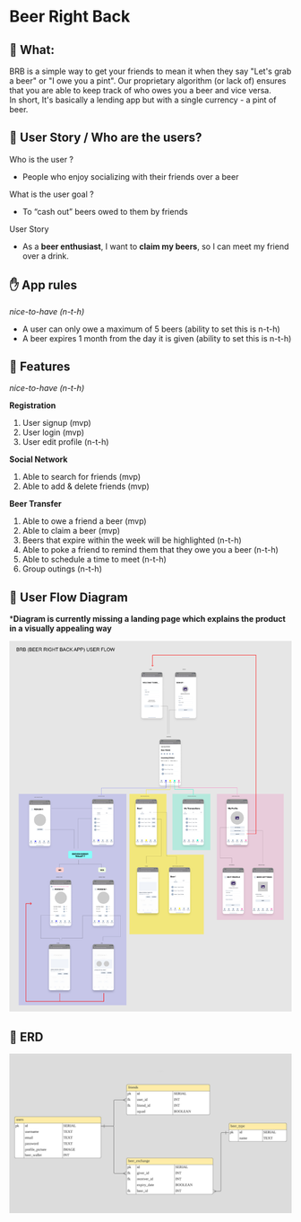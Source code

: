 # Beer Right Back

## 🍺 What:

BRB is a simple way to get your friends to mean it when they say "Let's grab a beer" or "I owe you a pint". Our proprietary algorithm (or lack of) ensures that you are able to keep track of who owes you a beer and vice versa.  
In short, It's basically a lending app but with a single currency - a pint of beer.

## 🤼 User Story / Who are the users?

Who is the user ?

- People who enjoy socializing with their friends over a beer

What is the user goal ?

- To “cash out” beers owed to them by friends

User Story

- As a **beer enthusiast**, I want to **claim my beers**, so I can meet my friend over a drink.

## ✋ App rules
*nice-to-have (n-t-h)*

- A user can only owe a maximum of 5 beers (ability to set this is n-t-h)
- A beer expires 1 month from the day it is given (ability to set this is n-t-h)

## 🌈 Features
*nice-to-have (n-t-h)*

**Registration**

1. User signup (mvp)
2. User login (mvp)
3. User edit profile (n-t-h)

**Social Network**

1.  Able to search for friends (mvp)
2.  Able to add & delete friends (mvp)

**Beer Transfer**

1. Able to owe a friend a beer (mvp)
2. Able to claim a beer (mvp)
3. Beers that expire within the week will be highlighted (n-t-h)
4. Able to poke a friend to remind them that they owe you a beer (n-t-h)
5. Able to schedule a time to meet (n-t-h)
6. Group outings (n-t-h)

## 📱 User Flow Diagram 

***Diagram is currently missing a landing page which explains the product in a visually appealing way**

![Image of user flow diagram](/readme_images/brb-user-flow-diagram.jpg)

## 🧠 ERD

![Image of user flow diagram](/readme_images/brb-erd.jpg)
